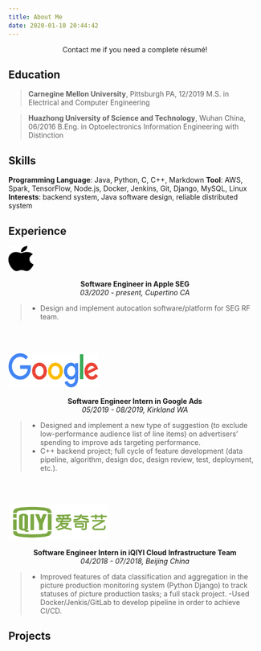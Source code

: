 ```yaml
---
title: About Me
date: 2020-01-10 20:44:42
---
```



<p style="text-align: center;">Contact me if you need a complete résumé!</p>

## Education
>**Carnegine Mellon University**, Pittsburgh PA, 12/2019
>M.S. in Electrical and Computer Engineering

>**Huazhong University of Science and Technology**, Wuhan China, 06/2016
>B.Eng. in Optoelectronics Information Engineering with Distinction

## Skills
**Programming Language**: Java, Python, C, C++, Markdown
**Tool**: AWS, Spark, TensorFlow, Node.js, Docker, Jenkins, Git, Django, MySQL, Linux
**Interests**: backend system, Java software design, reliable distributed system

## Experience
<img src="apple_logo.svg" alt="drawing" width="50" height="50" style="float: center;"/> <p style="text-align: center;"> **Software Engineer in Apple SEG** <br> *03/2020 - present, Cupertino CA* </p> 
>- Design and implement autocation software/platform for SEG RF team.

<img src="google_logo.svg" alt="drawing" width="180" height="70" style="float: center; margin-top: 50px;" /> <p style="text-align: center;"> **Software Engineer Intern in Google Ads** <br> *05/2019 - 08/2019, Kirkland WA* </p> 
>- Designed and implement a new type of suggestion (to exclude low-performance audience list of line items) on advertisers’ spending to improve ads targeting performance.
>- C++ backend project; full cycle of feature development (data pipeline, algorithm, design doc, design review, test, deployment, etc.).

<img src="iqiyi_logo.png" alt="drawing" width="200" height="70" style="float: center; margin-top: 50px;" /> <p style="text-align: center;"> **Software Engineer Intern in iQIYI Cloud Infrastructure Team** <br> *04/2018 - 07/2018, Beijing China* </p> 
>- Improved features of data classification and aggregation in the picture production monitoring system (Python Django) to track statuses of picture production tasks; a full stack project.
>-Used Docker/Jenkis/GitLab to develop pipeline in order to achieve CI/CD.

## Projects




